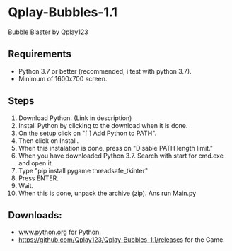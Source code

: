 # Qplay-Bubbles-1.1
Bubble Blaster by Qplay123

## Requirements
* Python 3.7 or better (recommended, i test with python 3.7).
* Minimum of 1600x700 screen.

## Steps
01. Download Python. (Link in description)
02. Install Python by clicking to the download when it is done.
03. On the setup click on "[ ] Add Python to PATH".
04. Then click on Install.
05. When this instalation is done, press on "Disable PATH length limit."
06. When you have downloaded Python 3.7. Search with start for cmd.exe and open it.
07. Type "pip install pygame threadsafe_tkinter"
08. Press ENTER.
09. Wait.
10. When this is done, unpack the archive (zip). Ans run Main.py

## Downloads:
* www.python.org for Python.
* https://github.com/Qplay123/Qplay-Bubbles-1.1/releases for the Game.
